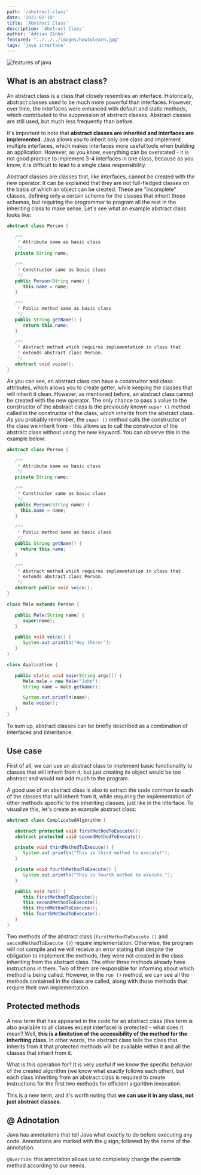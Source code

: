 ```yaml
---
path: '/abstract-class'
date: '2021-02-19'
title: 'Abstract Class'
description: 'Abstract Class'
author: 'Adrian Zinko'
featured: "../../../images/howtolearn.jpg"
tags: 'java interface'
---
```


![features of java](../../images/features-of-java.png)

## What is an abstract class?

An abstract class is a class that closely resembles an interface. Historically, abstract classes used to be much more powerful than interfaces. However, over time, the interfaces were enhanced with default and static methods, which contributed to the suppression of abstract classes. Abstract classes are still used, but much less frequently than before.

It's important to note that __abstract classes are inherited and interfaces are implemented__. Java allows you to inherit only one class and implement multiple interfaces, which makes interfaces more useful tools when building an application. However, as you know, everything can be overstated - it is not good practice to implement 3-4 interfaces in one class, because as you know, it is difficult to lead to a single class responsibility.

Abstract classes are classes that, like interfaces, cannot be created with the new operator. It can be explained that they are not full-fledged classes on the basis of which an object can be created. These are "incomplete" classes, defining only a certain scheme for the classes that inherit those schemas, but requiring the programmer to program all the rest in the inheriting class to make sense. Let's see what an example abstract class looks like:

```java
abstract class Person {

   /**
    * Attribute same as basic class
    */
   private String name;

   /**
    * Constructor same as basic class
    */
   public Person(String name) {
      this.name = name;
   }

   /**
    * Public method same as basic class
    */
   public String getName() {
      return this.name;
   }

   /**
    * Abstract method which requires implementation in class that
    * extends abstract class Person.
    */
   abstract void voice();
}
```

As you can see, an abstract class can have a constructor and class attributes, which allows you to create getter, while keeping the classes that will inherit it clean. However, as mentioned before, an abstract class cannot be created with the new operator. The only chance to pass a value to the constructor of the abstract class is the previously known `super ()` method called in the constructor of the class, which inherits from the abstract class. As you probably remember, the `super ()` method calls the constructor of the class we inherit from - this allows us to call the constructor of the abstract class without using the new keyword. You can observe this in the example below:

```java
abstract class Person {

   /**
    * Attribute same as basic class
    */
   private String name;

   /**
    * Constructor same as basic class
    */
   public Person(String name) {
     this.name = name;
   }

   /**
    * Public method same as basic class
    */
   public String getName() {
     return this.name;
   }

   /**
    * Abstract method which requires implementation in class that
    * extends abstract class Person.
    */
   abstract public void voice();
}

class Male extends Person {

   public Male(String name) {
      super(name);
   }

   public void voice() {
      System.out.println("Hey there!");
   }
}

class Application {

   public static void main(String args[]) {
      Male male = new Male("John");
      String name = male.getName();

      System.out.println(name);
      male.voice();
   }
}
```

To sum up, abstract classes can be briefly described as a combination of interfaces and inheritance.

## Use case

First of all, we can use an abstract class to implement basic functionality to classes that will inherit from it, but just creating its object would be too abstract and would not add much to the program.

A good use of an abstract class is also to extract the code common to each of the classes that will inherit from it, while requiring the implementation of other methods specific to the inheriting classes, just like in the interface. To visualize this, let's create an example abstract class:

```java
abstract class ComplicatedAlgorithm {

   abstract protected void firstMethodToExecute();
   abstract protected void secondMethodToExecute();

   private void thirdMethodToExecute() {
      System.out.println("This is third method to execute!");
   }

   private void fourthMethodToExecute() {
      System.out.println("This is fourth method to execute.");
   }

   public void run() {
      this.firstMethodToExecute();
      this.secondMethodToExecute();
      this.thirdMethodToExecute();
      this.fourthMethodToExecute();
   }
}
```

Two methods of the abstract class (`firstMethodToExecute ()` and `secondMethodToExecute ()`) require implementation. Otherwise, the program will not compile and we will receive an error stating that despite the obligation to implement the methods, they were not created in the class inheriting from the abstract class. The other three methods already have instructions in them. Two of them are responsible for informing about which method is being called. However, in the `run ()` method, we can see all the methods contained in the class are called, along with those methods that require their own implementation.

## Protected methods

A new term that has appeared in the code for an abstract class (this term is also available to all classes except interface) is protected - what does it mean? Well, __this is a limitation of the accessibility of the method for the inheriting class__. In other words, the abstract class tells the class that inherits from it that protected methods will be available within it and all the classes that inherit from it.

What is this operation for? It is very useful if we know the specific behavior of the created algorithm (we know what exactly follows each other), but each class inheriting from an abstract class is required to create instructions for the first two methods for efficient algorithm invocation.

This is a new term, and it's worth noting that __we can use it in any class, not just abstract classes__.

## @ Adnotation

Java has annotations that tell Java what exactly to do before executing any code. Annotations are marked with the `@` sign, followed by the name of the annotation.

`@Override`: this annotation allows us to completely change the override method according to our needs.


